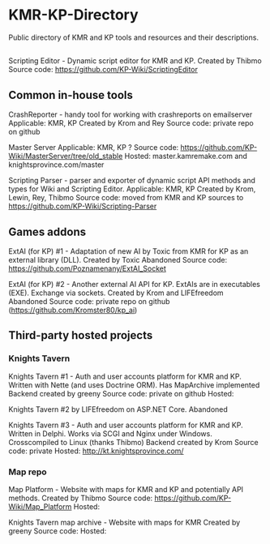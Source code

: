 # KMR-KP-Directory

Public directory of KMR and KP tools and resources and their descriptions.

## 

Scripting Editor - Dynamic script editor for KMR and KP.
Created by Thibmo
Source code: https://github.com/KP-Wiki/ScriptingEditor

## Common in-house tools

CrashReporter - handy tool for working with crashreports on emailserver
Applicable: KMR, KP
Created by Krom and Rey
Source code: private repo on github

Master Server
Applicable: KMR, KP
?
Source code: https://github.com/KP-Wiki/MasterServer/tree/old_stable
Hosted: master.kamremake.com and knightsprovince.com/master

Scripting Parser - parser and exporter of dynamic script API methods and types for Wiki and Scripting Editor.
Applicable: KMR, KP
Created by Krom, Lewin, Rey, Thibmo
Source code: moved from KMR and KP sources to https://github.com/KP-Wiki/Scripting-Parser

## Games addons

ExtAI (for KP) #1 - Adaptation of new AI by Toxic from KMR for KP as an external library (DLL).
Created by Toxic
Abandoned
Source code: https://github.com/Poznamenany/ExtAI_Socket

ExtAI (for KP) #2 - Another external AI API for KP. ExtAIs are in executables (EXE). Exchange via sockets.
Created by Krom and LIFEfreedom 
Abandoned
Source code: private repo on github (https://github.com/Kromster80/kp_ai)

## Third-party hosted projects

### Knights Tavern

Knights Tavern #1 - Auth and user accounts platform for KMR and KP. Written with Nette (and uses Doctrine ORM). Has MapArchive implemented
Backend created by greeny
Source code: private on github
Hosted:

Knights Tavern #2 by LIFEfreedom on ASP.NET Core.
Abandoned

Knights Tavern #3 - Auth and user accounts platform for KMR and KP. Written in Delphi. Works via SCGI and Nginx under Windows. Crosscompiled to Linux (thanks Thibmo)
Backend created by Krom
Source code: private
Hosted: http://kt.knightsprovince.com/

### Map repo

Map Platform - Website with maps for KMR and KP and potentially API methods.
Created by Thibmo
Source code: https://github.com/KP-Wiki/Map_Platform
Hosted:

Knights Tavern map archive - Website with maps for KMR
Created by greeny
Source code:
Hosted:
